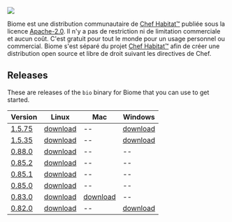 ![](/images/biome-logo-02.svg)

Biome est une distribution communautaire de [Chef Habitat&trade;][habitat] publiée sous la licence [Apache-2.0][apache-2.0].  Il n'y a pas de restriction ni de limitation commerciale et aucun coût.  C'est gratuit pour tout le monde pour un usage personnel ou commercial.  Biome s'est séparé du projet [Chef Habitat&trade;][habitat] afin de créer une distribution open source et libre de droit suivant les directives de Chef.

## Releases

These are releases of the `bio` binary for Biome that you can use to get started.


| Version              | Linux                        | Mac                        | Windows                        |
|----------------------|------------------------------|----------------------------|--------------------------------|
| [1.5.75][bio-1.5.75] | [download][bio-1.5.75-linux] | --                         | [download][bio-1.5.75-windows] |
| [1.5.35][bio-1.5.35] | [download][bio-1.5.35-linux] | --                         | [download][bio-1.5.35-windows] |
| [0.88.0][bio-0.88.0] | [download][bio-0.88.0-linux] | --                         | --                             |
| [0.85.2][bio-0.85.2] | [download][bio-0.85.2-linux] | --                         | --                             |
| [0.85.1][bio-0.85.1] | [download][bio-0.85.1-linux] | --                         | --                             |
| [0.85.0][bio-0.85.0] | [download][bio-0.85.0-linux] | --                         | --                             |
| [0.83.0][bio-0.83.0] | [download][bio-0.83.0-linux] | [download][bio-0.83.0-mac] | --                             |
| [0.82.0][bio-0.82.0] | [download][bio-0.82.0-linux] | --                         | [download][bio-0.82.0-windows] |

[bio-1.5.75]: https://github.com/biome-sh/biome/releases/tag/bio-1.5.75
[bio-1.5.75-linux]: https://github.com/biome-sh/biome/releases/download/bio-1.5.75/bio-1.5.75-x86_64-linux
[bio-1.5.75-windows]: https://github.com/biome-sh/biome/releases/download/bio-1.5.75/bio-1.5.75-x86_64-windows.zip
[bio-1.5.35]: https://github.com/biome-sh/biome/releases/tag/bio-1.5.35
[bio-1.5.35-linux]: https://github.com/biome-sh/biome/releases/download/bio-1.5.35/bio-1.5.35-x86_64-linux
[bio-1.5.35-windows]: https://github.com/biome-sh/biome/releases/download/bio-1.5.35/bio-1.5.35-x86_64-windows.zip
[bio-0.88.0]: https://github.com/biome-sh/biome/releases/tag/bio-0.88.0
[bio-0.88.0-linux]: https://github.com/biome-sh/biome/releases/download/bio-0.88.0/bio
[bio-0.85.2]: https://github.com/biome-sh/biome/releases/tag/bio-0.85.2
[bio-0.85.2-linux]: https://github.com/biome-sh/biome/releases/download/bio-0.85.2/bio
[bio-0.85.1]: https://github.com/biome-sh/biome/releases/tag/bio-0.85.1
[bio-0.85.1-linux]: https://github.com/biome-sh/biome/releases/download/bio-0.85.1/bio
[bio-0.85.0]: https://github.com/biome-sh/biome/releases/tag/bio-0.85.0
[bio-0.85.0-linux]: https://github.com/biome-sh/biome/releases/download/bio-0.85.0/bio
[bio-0.83.0]: https://github.com/biome-sh/biome/releases/tag/bio-0.83.0
[bio-0.83.0-linux]: https://github.com/biome-sh/biome/releases/download/bio-0.83.0/bio-0.83.0-x86_64-linux
[bio-0.83.0-mac]: https://github.com/biome-sh/biome/releases/download/bio-0.83.0/bio-0.83.0-x86_64-darwin
[bio-0.82.0]: https://github.com/biome-sh/biome/releases/tag/bio-0.82.0
[bio-0.82.0-linux]: https://github.com/biome-sh/biome/releases/download/bio-0.82.0/bio
[bio-0.82.0-windows]: https://github.com/biome-sh/biome/releases/download/0.82.0/bio-0.82.0-windows.zip

[habitat]: https://www.habitat.sh
[apache-2.0]: https://spdx.org/licenses/Apache-2.0.html
